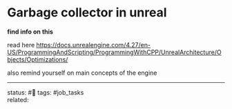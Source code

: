 # Garbage collector in unreal
**find info on this**

read here
https://docs.unrealengine.com/4.27/en-US/ProgrammingAndScripting/ProgrammingWithCPP/UnrealArchitecture/Objects/Optimizations/

also remind yourself on main concepts of the engine

--- 
status: #🌱
tags: #job_tasks  
related: 